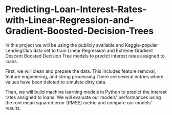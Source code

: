 # Predicting-Loan-Interest-Rates-with-Linear-Regression-and-Gradient-Boosted-Decision-Trees
In this project we will be using the publicly available and Kaggle-popular LendingClub data set to train Linear Regression and Extreme 
Gradient Descent Boosted Decision Tree models to predict interest rates assigned to loans. 

First, we will clean and prepare the data. This includes feature removal, feature engineering, and string processing.There are several 
entries where values have been deleted to simulate dirty data. 

Then, we will build machine learning models in Python to predict the interest rates assigned to loans. We will evaluate our models' 
performances using the root mean squared error (RMSE) metric and compare our models' results.
